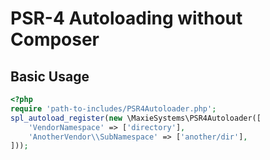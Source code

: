 # PSR-4 Autoloading without Composer
Basic Usage
-----------
~~~php
<?php
require 'path-to-includes/PSR4Autoloader.php';
spl_autoload_register(new \MaxieSystems\PSR4Autoloader([
    'VendorNamespace' => ['directory'],
    'AnotherVendor\\SubNamespace' => ['another/dir'],
]));
~~~
